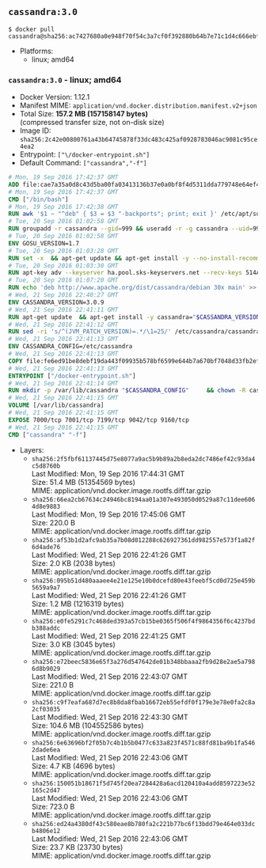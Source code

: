 ## `cassandra:3.0`

```console
$ docker pull cassandra@sha256:ac7427680a0e948f70f54c3a7cf0f392880b64b7e71c1d4c666ebfe1481dfab9
```

-	Platforms:
	-	linux; amd64

### `cassandra:3.0` - linux; amd64

-	Docker Version: 1.12.1
-	Manifest MIME: `application/vnd.docker.distribution.manifest.v2+json`
-	Total Size: **157.2 MB (157158147 bytes)**  
	(compressed transfer size, not on-disk size)
-	Image ID: `sha256:2c42e00800761a43b64745878f33dc483c425af0928783046ac9081c95ce4ea2`
-	Entrypoint: `["\/docker-entrypoint.sh"]`
-	Default Command: `["cassandra","-f"]`

```dockerfile
# Mon, 19 Sep 2016 17:42:37 GMT
ADD file:cae7a35a0d8c43d5ba00fa03413136b37e0a0bf8f4d5311dda779748e64ef425 in / 
# Mon, 19 Sep 2016 17:42:37 GMT
CMD ["/bin/bash"]
# Mon, 19 Sep 2016 17:42:38 GMT
RUN awk '$1 ~ "^deb" { $3 = $3 "-backports"; print; exit }' /etc/apt/sources.list > /etc/apt/sources.list.d/backports.list
# Tue, 20 Sep 2016 01:02:58 GMT
RUN groupadd -r cassandra --gid=999 && useradd -r -g cassandra --uid=999 cassandra
# Tue, 20 Sep 2016 01:02:58 GMT
ENV GOSU_VERSION=1.7
# Tue, 20 Sep 2016 01:03:28 GMT
RUN set -x 	&& apt-get update && apt-get install -y --no-install-recommends ca-certificates wget && rm -rf /var/lib/apt/lists/* 	&& wget -O /usr/local/bin/gosu "https://github.com/tianon/gosu/releases/download/$GOSU_VERSION/gosu-$(dpkg --print-architecture)" 	&& wget -O /usr/local/bin/gosu.asc "https://github.com/tianon/gosu/releases/download/$GOSU_VERSION/gosu-$(dpkg --print-architecture).asc" 	&& export GNUPGHOME="$(mktemp -d)" 	&& gpg --keyserver ha.pool.sks-keyservers.net --recv-keys B42F6819007F00F88E364FD4036A9C25BF357DD4 	&& gpg --batch --verify /usr/local/bin/gosu.asc /usr/local/bin/gosu 	&& rm -r "$GNUPGHOME" /usr/local/bin/gosu.asc 	&& chmod +x /usr/local/bin/gosu 	&& gosu nobody true 	&& apt-get purge -y --auto-remove ca-certificates wget
# Tue, 20 Sep 2016 01:03:30 GMT
RUN apt-key adv --keyserver ha.pool.sks-keyservers.net --recv-keys 514A2AD631A57A16DD0047EC749D6EEC0353B12C
# Tue, 20 Sep 2016 01:07:20 GMT
RUN echo 'deb http://www.apache.org/dist/cassandra/debian 30x main' >> /etc/apt/sources.list.d/cassandra.list
# Wed, 21 Sep 2016 22:40:27 GMT
ENV CASSANDRA_VERSION=3.0.9
# Wed, 21 Sep 2016 22:41:11 GMT
RUN apt-get update 	&& apt-get install -y cassandra="$CASSANDRA_VERSION" 	&& rm -rf /var/lib/apt/lists/*
# Wed, 21 Sep 2016 22:41:12 GMT
RUN sed -ri 's/^(JVM_PATCH_VERSION)=.*/\1=25/' /etc/cassandra/cassandra-env.sh
# Wed, 21 Sep 2016 22:41:13 GMT
ENV CASSANDRA_CONFIG=/etc/cassandra
# Wed, 21 Sep 2016 22:41:13 GMT
COPY file:fe6ed91be8debf19da443f09935b578bf6599e644b7a670bf7048d33fb2efa9e in /docker-entrypoint.sh 
# Wed, 21 Sep 2016 22:41:13 GMT
ENTRYPOINT ["/docker-entrypoint.sh"]
# Wed, 21 Sep 2016 22:41:14 GMT
RUN mkdir -p /var/lib/cassandra "$CASSANDRA_CONFIG" 	&& chown -R cassandra:cassandra /var/lib/cassandra "$CASSANDRA_CONFIG" 	&& chmod 777 /var/lib/cassandra "$CASSANDRA_CONFIG"
# Wed, 21 Sep 2016 22:41:15 GMT
VOLUME [/var/lib/cassandra]
# Wed, 21 Sep 2016 22:41:15 GMT
EXPOSE 7000/tcp 7001/tcp 7199/tcp 9042/tcp 9160/tcp
# Wed, 21 Sep 2016 22:41:15 GMT
CMD ["cassandra" "-f"]
```

-	Layers:
	-	`sha256:2f5fbf61137445d75e8077a9ac5b9b89a2b8eda2dc7486ef42c93da4c5d8760b`  
		Last Modified: Mon, 19 Sep 2016 17:44:31 GMT  
		Size: 51.4 MB (51354569 bytes)  
		MIME: application/vnd.docker.image.rootfs.diff.tar.gzip
	-	`sha256:66ea2cb67634c24946bc8194aa01a307e493050d0529a87c11dee6064d8e9883`  
		Last Modified: Mon, 19 Sep 2016 17:45:06 GMT  
		Size: 220.0 B  
		MIME: application/vnd.docker.image.rootfs.diff.tar.gzip
	-	`sha256:af53b1d2afc9ab35a7b08d012288c626927361dd982557e573f1a82f6d4ade76`  
		Last Modified: Wed, 21 Sep 2016 22:41:26 GMT  
		Size: 2.0 KB (2038 bytes)  
		MIME: application/vnd.docker.image.rootfs.diff.tar.gzip
	-	`sha256:095b51d480aaaee4e21e125e10b0dcefd80e43feebf5cd0d725e459b5659a9a7`  
		Last Modified: Wed, 21 Sep 2016 22:41:26 GMT  
		Size: 1.2 MB (1216319 bytes)  
		MIME: application/vnd.docker.image.rootfs.diff.tar.gzip
	-	`sha256:e0fe5291c7c468ded393a57cb15be0365f506f4f9864356f6c4237bdb388addc`  
		Last Modified: Wed, 21 Sep 2016 22:41:25 GMT  
		Size: 3.0 KB (3045 bytes)  
		MIME: application/vnd.docker.image.rootfs.diff.tar.gzip
	-	`sha256:e72beec5836e65f3a276d547642de01b348bbaaa2fb9d28e2ae5a7986d8b9029`  
		Last Modified: Wed, 21 Sep 2016 22:43:07 GMT  
		Size: 221.0 B  
		MIME: application/vnd.docker.image.rootfs.diff.tar.gzip
	-	`sha256:c9f7eafa687d7ec8b8da8fbab16672eb55efdf0f179e3e78e0fa2c8a2cf03035`  
		Last Modified: Wed, 21 Sep 2016 22:43:30 GMT  
		Size: 104.6 MB (104552586 bytes)  
		MIME: application/vnd.docker.image.rootfs.diff.tar.gzip
	-	`sha256:6e63696bf2f05b7c4b1b5b0477c633a823f4571c88fd81ba9b1fa5462dade6ea`  
		Last Modified: Wed, 21 Sep 2016 22:43:06 GMT  
		Size: 4.7 KB (4696 bytes)  
		MIME: application/vnd.docker.image.rootfs.diff.tar.gzip
	-	`sha256:150051b18671f5d745f20ea7284428a6acd120410a4add8597223e52165c2d47`  
		Last Modified: Wed, 21 Sep 2016 22:43:06 GMT  
		Size: 723.0 B  
		MIME: application/vnd.docker.image.rootfs.diff.tar.gzip
	-	`sha256:ed24a4380df43c580eae8b780fa2c221b77bc6f13bdd79e464e033dcb4806e12`  
		Last Modified: Wed, 21 Sep 2016 22:43:06 GMT  
		Size: 23.7 KB (23730 bytes)  
		MIME: application/vnd.docker.image.rootfs.diff.tar.gzip
